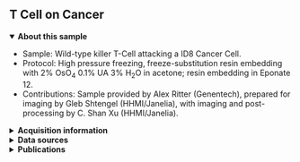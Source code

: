 ## T Cell on Cancer

<details open>
<summary><b>About this sample</b></summary>
<ul>
<li>Sample: Wild-type killer T-Cell attacking a ID8 Cancer Cell.</li>
<li>Protocol: High pressure freezing, freeze-substitution resin embedding with 2% OsO<sub>4</sub> 0.1% UA 3% H<sub>2</sub>O in acetone; resin embedding in Eponate 12.</li>
<li>Contributions: Sample provided by Alex Ritter (Genentech), prepared for imaging by Gleb Shtengel (HHMI/Janelia), with imaging and post-processing by C. Shan Xu (HHMI/Janelia).</li>
</ul>
</details>

<details>
<summary><b>Acquisition information</b></summary>
<ul>
<li>Imaging current (nA): 0.25</li>
<li>Scanning speed (MHz): 0.2</li>
<li>Imaging duration (days): 29</li> 
<li>Data size (GB): 694</li>
<li>Final voxel size (nm): 4 x 4 x 4 (X,Y,Z)</li>
<li>Data dimensions (µm): 74 x 13 x 48 (X,Y,Z)</li>
<li>Imaging start date: 2/4/2020</li>
</ul>
</details>
<details>
<summary><b>Data sources</b></summary>
<ul>
<li><code>fibsem/aligned</code>: SIFT-aligned raw FIB-SEM data </li>  
</ul>
</details>
<details>
<summary><b>Publications</b></summary>

<ul>
<li> n/a </li>
</ul>
</details>
